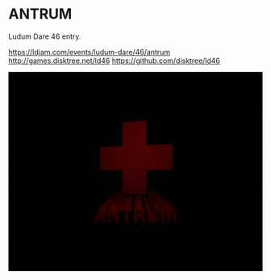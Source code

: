 
# ANTRUM

Ludum Dare 46 entry.

https://ldjam.com/events/ludum-dare/46/antrum
http://games.disktree.net/ld46
https://github.com/disktree/ld46

<img src="screenshot.jpg"/>

